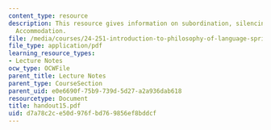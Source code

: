 ```yaml
---
content_type: resource
description: This resource gives information on subordination, silencing, and presuppositional
  Accommodation.
file: /media/courses/24-251-introduction-to-philosophy-of-language-spring-2005/d7a78c2ce50d976fbd769856ef8bddcf_handout15.pdf
file_type: application/pdf
learning_resource_types:
- Lecture Notes
ocw_type: OCWFile
parent_title: Lecture Notes
parent_type: CourseSection
parent_uid: e0e6690f-75b9-739d-5d27-a2a936dab618
resourcetype: Document
title: handout15.pdf
uid: d7a78c2c-e50d-976f-bd76-9856ef8bddcf
---
```

